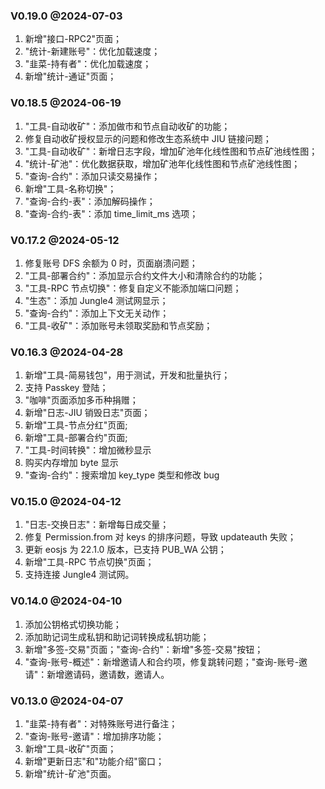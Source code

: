 ### V0.19.0 @2024-07-03

1. 新增"接口-RPC2"页面；
2. "统计-新建账号"：优化加载速度；
3. "韭菜-持有者"：优化加载速度；
4. 新增"统计-通证"页面；

### V0.18.5 @2024-06-19

1. "工具-自动收矿"：添加做市和节点自动收矿的功能；
2. 修复自动收矿授权显示的问题和修改生态系统中 JIU 链接问题；
3. "工具-自动收矿"：新增日志字段，增加矿池年化线性图和节点矿池线性图；
4. "统计-矿池"：优化数据获取，增加矿池年化线性图和节点矿池线性图；
5. "查询-合约"：添加只读交易操作；
6. 新增"工具-名称切换"；
7. "查询-合约-表"：添加解码操作；
8. "查询-合约-表"：添加 time_limit_ms 选项；

### V0.17.2 @2024-05-12

1. 修复账号 DFS 余额为 0 时，页面崩溃问题；
2. "工具-部署合约"：添加显示合约文件大小和清除合约的功能；
3. "工具-RPC 节点切换"：修复自定义不能添加端口问题；
4. "生态"：添加 Jungle4 测试网显示；
5. "查询-合约"：添加上下文无关动作；
6. "工具-收矿"：添加账号未领取奖励和节点奖励；

### V0.16.3 @2024-04-28

1. 新增"工具-简易钱包"，用于测试，开发和批量执行；
2. 支持 Passkey 登陆；
3. "咖啡"页面添加多币种捐赠；
4. 新增"日志-JIU 销毁日志"页面；
5. 新增"工具-节点分红"页面;
6. 新增"工具-部署合约"页面;
7. "工具-时间转换"：增加微秒显示
8. 购买内存增加 byte 显示
9. "查询-合约"：搜索增加 key_type 类型和修改 bug

### V0.15.0 @2024-04-12

1. "日志-交换日志"：新增每日成交量；
2. 修复 Permission.from 对 keys 的排序问题，导致 updateauth 失败；
3. 更新 eosjs 为 22.1.0 版本，已支持 PUB_WA 公钥；
4. 新增"工具-RPC 节点切换"页面；
5. 支持连接 Jungle4 测试网。

### V0.14.0 @2024-04-10

1. 添加公钥格式切换功能；
2. 添加助记词生成私钥和助记词转换成私钥功能；
3. 新增"多签-交易"页面；"查询-合约"：新增"多签-交易"按钮；
4. "查询-账号-概述"：新增邀请人和合约项，修复跳转问题；"查询-账号-邀请"：新增邀请码，邀请数，邀请人。

### V0.13.0 @2024-04-07

1. "韭菜-持有者"：对特殊账号进行备注；
2. "查询-账号-邀请"：增加排序功能；
3. 新增"工具-收矿"页面；
4. 新增"更新日志"和"功能介绍"窗口；
5. 新增"统计-矿池"页面。
